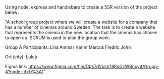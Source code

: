 Using node, express and handlebars to create a SSR version of the project below:

"A school group project where we will create a website for a company that has a number of cinemas around Sweden.
The task is to create a website that represents the cinema in the new location that the cinema has chosen to open up.
SCRUM is used to plan the group work.

Group A Participants:
Lina
Ammar
Karim
Marcus
Fredric
John

Ort (city): Luleå

Figma link: https://www.figma.com/file/Cbk7dVulnr18RoGzWBnoy4/Grupp-A?node-id=0%3A1"
